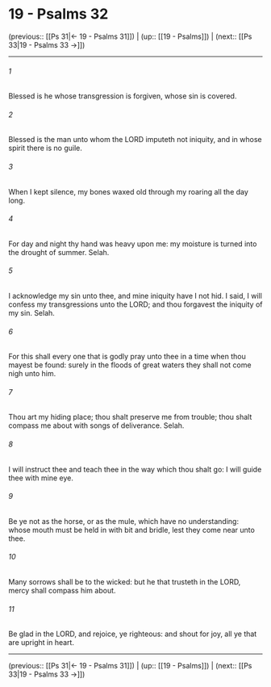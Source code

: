 # 19 - Psalms 32

(previous:: [[Ps 31|← 19 - Psalms 31]]) | (up:: [[19 - Psalms]]) | (next:: [[Ps 33|19 - Psalms 33 →]])

***


###### 1 
Blessed is he whose transgression is forgiven, whose sin is covered. 

###### 2 
Blessed is the man unto whom the LORD imputeth not iniquity, and in whose spirit there is no guile. 

###### 3 
When I kept silence, my bones waxed old through my roaring all the day long. 

###### 4 
For day and night thy hand was heavy upon me: my moisture is turned into the drought of summer. Selah. 

###### 5 
I acknowledge my sin unto thee, and mine iniquity have I not hid. I said, I will confess my transgressions unto the LORD; and thou forgavest the iniquity of my sin. Selah. 

###### 6 
For this shall every one that is godly pray unto thee in a time when thou mayest be found: surely in the floods of great waters they shall not come nigh unto him. 

###### 7 
Thou art my hiding place; thou shalt preserve me from trouble; thou shalt compass me about with songs of deliverance. Selah. 

###### 8 
I will instruct thee and teach thee in the way which thou shalt go: I will guide thee with mine eye. 

###### 9 
Be ye not as the horse, or as the mule, which have no understanding: whose mouth must be held in with bit and bridle, lest they come near unto thee. 

###### 10 
Many sorrows shall be to the wicked: but he that trusteth in the LORD, mercy shall compass him about. 

###### 11 
Be glad in the LORD, and rejoice, ye righteous: and shout for joy, all ye that are upright in heart.

***

(previous:: [[Ps 31|← 19 - Psalms 31]]) | (up:: [[19 - Psalms]]) | (next:: [[Ps 33|19 - Psalms 33 →]])
